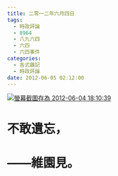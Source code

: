 ```yaml
---
title: 二零一二年六月四日
tags:
  - 時政評論
  - 8964
  - 八九六四
  - 六四
  - 六四事件
categories:
  - 各式雜記
  - 時政評論
date: 2012-06-05 02:12:00
---
```


[![](https://lenchan139.files.wordpress.com/2012/06/e89ea2e5b995e688aae59c96e5ad98e782ba-2012-06-04-181039.png "螢幕截圖存為 2012-06-04 18:10:39")](http://www.alliance.org.hk/64/6423/index.html#6423candle)

#

# **不敢遺忘，**

# **——維園見。**
